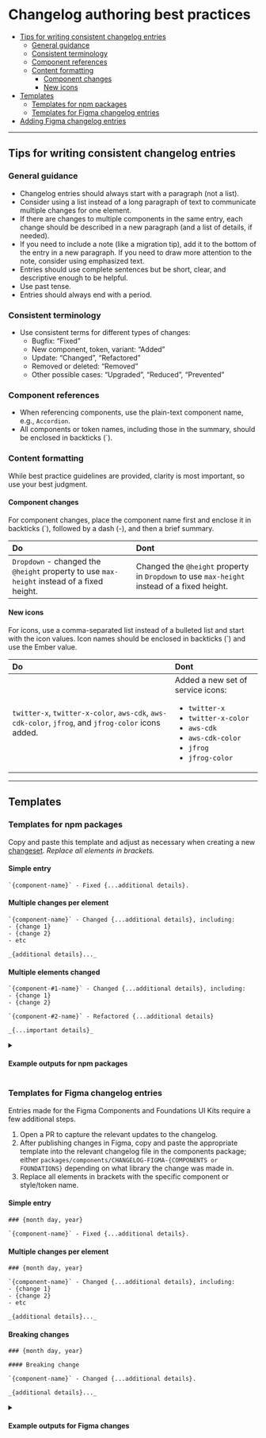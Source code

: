 # Changelog authoring best practices

- [Tips for writing consistent changelog entries](#tips-for-writing-consistent-changelog-entries)
  - [General guidance](#general-guidance)
  - [Consistent terminology](#consistent-terminology)
  - [Component references](#component-references)
  - [Content formatting](#content-formatting)
    - [Component changes](#component-changes)
    - [New icons](#new-icons)
- [Templates](#templates)
  - [Templates for npm packages](#templates-for-npm-packages)
  - [Templates for Figma changelog entries](#templates-for-figma-changelog-entries)
- [Adding Figma changelog entries](#adding-figma-changelog-entries)

---

## Tips for writing consistent changelog entries

### General guidance
- Changelog entries should always start with a paragraph (not a list).
- Consider using a list instead of a long paragraph of text to communicate multiple changes for one element.
- If there are changes to multiple components in the same entry, each change should be described in a new paragraph (and a list of details, if needed).
- If you need to include a note (like a migration tip), add it to the bottom of the entry in a new paragraph. If you need to draw more attention to the note, consider using emphasized text.
- Entries should use complete sentences but be short, clear, and descriptive enough to be helpful.
- Use past tense.
- Entries should always end with a period.

### Consistent terminology
- Use consistent terms for different types of changes: 
  - Bugfix: “Fixed”
  - New component, token, variant: “Added”
  - Update: “Changed”, “Refactored”
  - Removed or deleted: “Removed”
  - Other possible cases: “Upgraded”, “Reduced”, “Prevented”
 
### Component references
- When referencing components, use the plain-text component name, e.g., `Accordion`.
- All components or token names, including those in the summary, should be enclosed in backticks (`).

### Content formatting

While best practice guidelines are provided, clarity is most important, so use your best judgment. 

#### Component changes

For component changes, place the component name first and enclose it in backticks (`), followed by a dash (-), and then a brief summary.

| Do | Dont |
|:---|:-----|
| `Dropdown` - changed the `@height` property to use `max-height` instead of a fixed height.  | Changed the `@height` property in `Dropdown` to use `max-height` instead of a fixed height. |

#### New icons

For icons, use a comma-separated list instead of a bulleted list and start with the icon values. Icon names should be enclosed in backticks (`) and use the Ember value.

| Do | Dont |
|:---|:-----|
| `twitter-x`, `twitter-x-color`, `aws-cdk`, `aws-cdk-color`, `jfrog`, and `jfrog-color` icons added. | Added a new set of service icons: <ul><li>`twitter-x`</li><li>`twitter-x-color`</li><li>`aws-cdk`</li><li>`aws-cdk-color`</li><li>`jfrog`</li><li>`jfrog-color`</li></ul> | 

---

## Templates

### Templates for npm packages

Copy and paste this template and adjust as necessary when creating a new [changeset](https://github.com/hashicorp/design-system#changesets). _Replace all elements in brackets._

#### Simple entry
```
`{component-name}` - Fixed {...additional details}.
```

#### Multiple changes per element
```
`{component-name}` - Changed {...additional details}, including:
- {change 1}
- {change 2}
- etc

_{additional details}..._
```

#### Multiple elements changed
```
`{component-#1-name}` - Changed {...additional details}, including:
- {change 1}
- {change 2}

`{component-#2-name}` - Refactored {...additional details}

_{...important details}_
```

<details>
  <summary><h4>Example outputs for npm packages</h4></summary>
  <i>These examples are just outputs of the details provided as a part of the changeset. They do not include the PR links or contributors, which are added automatically.</i>
  <br/><br/>
  
  `TooltipButton` - Added `text-align: inherit` to the “button” element.
  
  `Dropdown` - Fixed a few accessibility failures, including:
  - Added `aria-hidden` to the separator,
  - Added `role=“none”` to the checkbox `<li>`.
    
  `Table` - Changed `height` to `min-height` for the table head cells and updated the cells' internal padding to align with the design specs in Figma.
  
  `Sidenav Link` - Fixed an issue resulting in an empty node.
  - This will lead to a minimal visual impact on some edge cases of `Alert` and `Toast` (multiple description items) and `Sidenav` (text and generic content).
  
  `Standalone Link` - Increased the space between the actions to 16px and reduced the size of the icon in the small variant to 12px.
  `Modal` and `Flyout` - Fixed the scroll management resulting in stray `style` attribute on the `<body>` element.
  Updated the CSS of multiple components to use flex `gap`.
  Upgraded Ember.js to the latest stable release 4.12, including upgrades to:
  - `ember-auto-import` from `2.6.0` to `2.6.3`
  - `ember-cli-htmlbars` from `6.1.0` to `6.2.0`
  
  Upgraded the following dependencies:
  - `ember-focus-trap` from `1.0.1` to `1.0.2`
  - `ember-keyboard` from `8.1.0` to `8.2.0`
  - `ember-truth-helpers` from `3.0.0` to `3.1.1`
  - `sass` from `1.58.3` to `1.62.1`
  
  Shifted our support version of Node.js from `12.* || 14.* || >= 16` to `14.* || 16.* || >= 18`
</details>

### Templates for Figma changelog entries

Entries made for the Figma Components and Foundations UI Kits require a few additional steps.

1. Open a PR to capture the relevant updates to the changelog.
2. After publishing changes in Figma, copy and paste the appropriate template into the relevant changelog file in the components package; either `packages/components/CHANGELOG-FIGMA-{COMPONENTS or FOUNDATIONS}` depending on what library the change was made in.
3. Replace all elements in brackets with the specific component or style/token name.

#### Simple entry
```
### {month day, year}

`{component-name}` - Fixed {...additional details}.
```

#### Multiple changes per element
```
### {month day, year}

`{component-name}` - Changed {...additional details}, including:
- {change 1}
- {change 2}
- etc

_{additional details}..._
```

#### Breaking changes
```
### {month day, year}

#### Breaking change

`{component-name}` - Changed {...additional details}.

_{additional details}..._
```

<details>
  <summary><h4>Example outputs for Figma changes</h4></summary>

  <h3>September 15, 2023</h3>

  `SegmentedGroup` - Updated the following:
  - Fixed a bug that created an “inception” style loop of the inheritance between the published component library and the local components.
  - Added more straightforward support for the focus state of the Select component when nested within a SegmentedGroup.
  
  `Select` - Updated the focus state to bring consistency in how the `Select` and the other form controls account for this interactive state.

  <h4>Breaking change</h4>
  
  `Dropdown` - Refactored the component to utilize new Figma functionality and added the following new features:
  - Added ListItem variants: Checkmark, Checkbox, Radio.
  - Updated positioning options from Left and Right to Top left, Top right, Bottom left, Bottom right.
  - Improved accessibility on ToggleIcon by adding a border to indicate interactivity better.
  - Added small variants of the ToggleButton and ToggleIcon.
  - Added a Header and Footer to the List.
  - Added the ability to set a fixed height on the List resulting in the use of a scrollbar for longer lists.
</details>